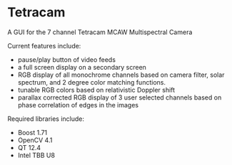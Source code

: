 # Tetracam
A GUI for the 7 channel Tetracam MCAW Multispectral Camera

Current features include:

- pause/play button of video feeds
- a full screen display on a secondary screen
- RGB display of all monochrome channels based on camera filter, solar spectrum, and 2 degree color matching functions. 
- tunable RGB colors based on relativistic Doppler shift
- parallax corrected RGB display of 3 user selected channels based on phase correlation of edges in the images

Required libraries include:
- Boost 1.71
- OpenCV 4.1
- QT 12.4
- Intel TBB U8
